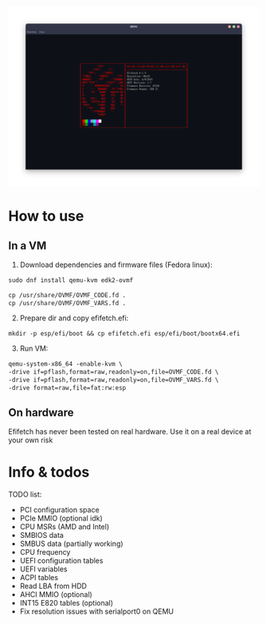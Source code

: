 ![Preview error](https://github.com/yaroslav957/efifetch/blob/main/previews/v0.1.9.0.png)

# How to use

## In a VM
1. Download dependencies and firmware files (Fedora linux):
```
sudo dnf install qemu-kvm edk2-ovmf
```

```
cp /usr/share/OVMF/OVMF_CODE.fd .
cp /usr/share/OVMF/OVMF_VARS.fd .
```

2. Prepare dir and copy efifetch.efi:
```
mkdir -p esp/efi/boot && cp efifetch.efi esp/efi/boot/bootx64.efi
```

3. Run VM:
```
qemu-system-x86_64 -enable-kvm \
-drive if=pflash,format=raw,readonly=on,file=OVMF_CODE.fd \
-drive if=pflash,format=raw,readonly=on,file=OVMF_VARS.fd \
-drive format=raw,file=fat:rw:esp
```

## On hardware

Efifetch has never been tested on real hardware. Use it on a real device at your own risk

# Info & todos

TODO list:
- PCI configuration space 
- PCIe MMIO (optional idk)
- CPU MSRs (AMD and Intel)
- SMBIOS data
- SMBUS data (partially working)
- CPU frequency
- UEFI configuration tables
- UEFI variables
- ACPI tables
- Read LBA from HDD
- AHCI MMIO (optional)
- INT15 E820 tables (optional)
- Fix resolution issues with serialport0 on QEMU

